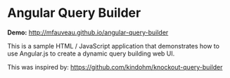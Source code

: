 Angular Query Builder
======================

**Demo:** http://mfauveau.github.io/angular-query-builder

This is a sample HTML / JavaScript application that demonstrates how to use
Angular.js to create a dynamic query building web UI.

This was inspired by: https://github.com/kindohm/knockout-query-builder